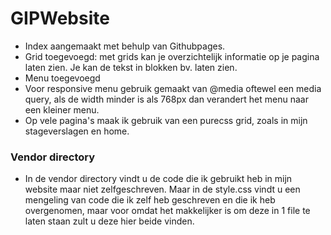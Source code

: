 # GIPWebsite
- Index aangemaakt met behulp van Githubpages.
-  Grid toegevoegd: met grids kan je overzichtelijk informatie op je pagina laten zien. Je kan de tekst in blokken bv. laten zien.
- Menu toegevoegd
- Voor responsive menu gebruik gemaakt van @media oftewel een media query, als de width minder is als 768px dan verandert het menu naar een kleiner menu.
-  Op vele pagina's maak ik gebruik van een purecss grid, zoals in mijn stageverslagen en home.

### Vendor directory
- In de vendor directory vindt u de code die ik gebruikt heb in mijn website maar niet zelfgeschreven. Maar
in de style.css vindt u een mengeling van code die ik zelf heb geschreven en die ik heb overgenomen, maar 
voor omdat het makkelijker is om deze in 1 file te laten staan zult u deze hier beide vinden.


